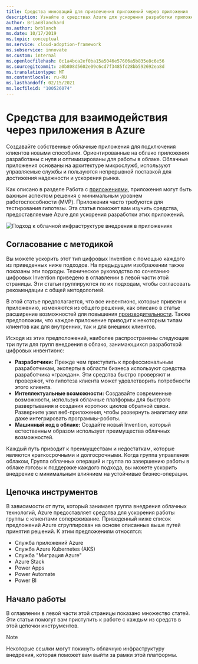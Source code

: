 ```yaml
---
title: Средства инноваций для привлечения приложений через приложения
description: Узнайте о средствах Azure для ускорения разработки приложений, которые выйдут по методологии внедрения облачных технологий.
author: BrianBlanchard
ms.author: brblanch
ms.date: 10/17/2019
ms.topic: conceptual
ms.service: cloud-adoption-framework
ms.subservice: innovate
ms.custom: internal
ms.openlocfilehash: 0c1a4bca2ef0ba15a5046e57606a5b835e8c6e56
ms.sourcegitcommit: a0b808d5602e09c6cd7f3485fd28bb592692ea8d
ms.translationtype: MT
ms.contentlocale: ru-RU
ms.lasthandoff: 02/15/2021
ms.locfileid: "100526074"
---
```

# <a name="tools-to-engage-via-applications-in-azure"></a>Средства для взаимодействия через приложения в Azure

Создавайте собственные облачные приложения для подключения клиентов новыми способами. Ориентированные на облако приложения разработаны с нуля и оптимизированы для работы в облаке. Облачные приложения основаны на архитектуре микрослужб, используют управляемые службы и пользуются непрерывной поставкой для достижения надежности и ускорения рынка.

Как описано в разделе Работа с [приложениями](../considerations/apps.md), приложения могут быть важным аспектом решения с минимальным уровнем работоспособности (MVP). Приложения часто требуются для тестирования гипотезы. Эта статья поможет вам изучить средства, предоставляемые Azure для ускорения разработки этих приложений.

![Подход к облачной инфраструктуре внедрения в приложениях](../../_images/innovate/engage-via-apps.png)

## <a name="alignment-to-the-methodology"></a>Согласование с методикой

Вы можете ускорить этот тип цифровых Invention с помощью каждого из приведенных ниже подходов. На предыдущем изображении также показаны эти подходы. Техническое руководство по сочетанию цифровых Invention приведено в оглавлении в левой части этой страницы. Эти статьи группируются по их подходам, чтобы согласовать рекомендации с общей методологией.

В этой статье предполагается, что все инвентионс, которые привели к приложению, изменяются из общего решения, как описано в статье расширение возможностей для повышения [производительности](./ci-cd.md). Также предположим, что каждое приложение приводит к некоторым типам клиентов как для внутренних, так и для внешних клиентов.

Исходя из этих предположений, наиболее распространены следующие три пути для групп внедрения в облако, занимающихся разработкой цифровых инвентионс:

- **Разработчики:** Прежде чем приступить к профессиональным разработчикам, эксперты в области бизнеса используют средства разработчика «граждан». Эти средства быстро проверяют и проверяют, что гипотеза клиента может удовлетворить потребности этого клиента.
- **Интеллектуальные возможности:** Создавайте современные возможности, используя облачные платформы для быстрого развертывания и создания коротких циклов обратной связи. Разверните узел веб-приложения, чтобы развернуть аналитику или даже интегрировать программы-роботы.
- **Машинный код в облаке:** Создайте новый Invention, который естественным образом использует преимущества облачных возможностей.

Каждый путь приводит к преимуществам и недостаткам, которые являются краткосрочными и долгосрочными. Когда группа управления облаком, Группа облачных операций и группа по завершению работы в облаке готовы к поддержке каждого подхода, вы можете ускорить внедрение с минимальным влиянием на устойчивые бизнес-операции.

## <a name="toolchain"></a>Цепочка инструментов

В зависимости от пути, который занимает группа внедрения облачных технологий, Azure предоставляет средства для ускорения работы группы с клиентами сопереживание. Приведенный ниже список предложений Azure сгруппирован на основе описанных выше путей принятия решений. К этим предложениям относятся:

- Служба приложений Azure
- Служба Azure Kubernetes (AKS)
- Служба "Миграция Azure"
- Azure Stack
- Power Apps
- Power Automate
- Power BI

## <a name="get-started"></a>Начало работы

В оглавлении в левой части этой страницы показано множество статей. Эти статьи помогут вам приступить к работе с каждым из средств в этой цепочки инструментов.

> [!NOTE]
> Некоторые ссылки могут покинуть облачную инфраструктуру внедрения, которая поможет вам выйти за рамки этой платформы.

